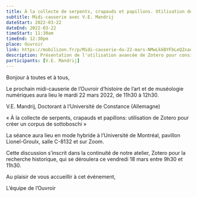 ```yaml
---
title: À la collecte de serpents, crapauds et papillons. Utilisation de Zotero pour créer un corpus de sottoboschi
subtitle: Midi-causerie avec V.E. Mandrij
dateStart: 2022-03-22 
dateEnd: 2022-03-22
timeStart: 11:30am
timeEnd: 12:30pm
place: Ouvroir
link: https://mobilizon.fr/p/Midi-causerie-du-22-mars-NMwLkkBYFbLeQZxauVHWFX
description: Présentation de l'utilisation avancée de Zotero pour consituer le corpus de thèse de V.E. Mandrij
participants: [V.E. Mandrij]
---
```


Bonjour à toutes et à tous,

Le prochain midi-causerie de l’Ouvroir d’histoire de l’art et de muséologie numériques aura lieu le mardi 22 mars 2022, de 11h30 à 12h30.

V.E. Mandrij, Doctorant à l’Université de Constance (Allemagne)

« À la collecte de serpents, crapauds et papillons: utilisation de Zotero pour créer un corpus de sottoboschi »

La séance aura lieu en mode hybride à l’Université de Montréal, pavillon Lionel-Groulx, salle C-8132 et sur Zoom.

Cette discussion s’inscrit dans la continuité de notre atelier, Zotero pour la recherche historique, qui se déroulera ce vendredi 18 mars entre 9h30 et 11h30. 

Au plaisir de vous accueillir à cet événement,

L’équipe de l’Ouvroir